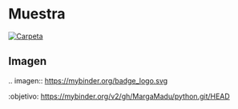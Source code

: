 # Muestra 
[![Carpeta](https://mybinder.org/badge_logo.svg)](https://mybinder.org/v2/gh/MargaMadu/python.git/HEAD)

## Imagen
.. imagen:: https://mybinder.org/badge_logo.svg

 :objetivo: https://mybinder.org/v2/gh/MargaMadu/python.git/HEAD
